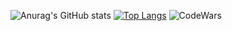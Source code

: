 ![Anurag's GitHub stats](https://github-readme-stats.vercel.app/api?username=LurkErLV&show_icons=true&theme=cobalt2)
[![Top Langs](https://github-readme-stats.vercel.app/api/top-langs/?username=LurkErLV&langs_count=8&theme=cobalt2)](https://github.com/anuraghazra/github-readme-stats)
![CodeWars](https://www.codewars.com/users/LurkErLV/badges/large)
